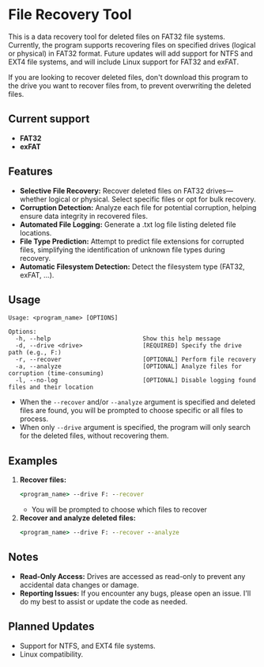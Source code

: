 # File Recovery Tool

This is a data recovery tool for deleted files on FAT32 file systems. Currently, the program supports recovering files on specified drives (logical or physical) in FAT32 format. Future updates will add support for NTFS and EXT4 file systems, and will include Linux support for FAT32 and exFAT.

If you are looking to recover deleted files, don't download this program to the drive you want to recover files from, to prevent overwriting the deleted files.

## Current support
- **FAT32**
- **exFAT**


## Features
- **Selective File Recovery:** Recover deleted files on FAT32 drives—whether logical or physical. Select specific files or opt for bulk recovery.
- **Corruption Detection:** Analyze each file for potential corruption, helping ensure data integrity in recovered files.
- **Automated File Logging:** Generate a .txt log file listing deleted file locations.
- **File Type Prediction:** Attempt to predict file extensions for corrupted files, simplifying the identification of unknown file types during recovery.
- **Automatic Filesystem Detection:**  Detect the filesystem type (FAT32, exFAT, ...).

## Usage

```
Usage: <program_name> [OPTIONS]

Options:
  -h, --help                          Show this help message
  -d, --drive <drive>                 [REQUIRED] Specify the drive path (e.g., F:)
  -r, --recover                       [OPTIONAL] Perform file recovery
  -a, --analyze                       [OPTIONAL] Analyze files for corruption (time-consuming)
  -l, --no-log                        [OPTIONAL] Disable logging found files and their location
```
* When the `--recover` and/or `--analyze` argument is specified and deleted files are found, you will be prompted to choose specific or all files to process.
* When only `--drive` argument is specified, the program will only search for the deleted files, without recovering them.

## Examples

1. **Recover files:**
    ```cmd
    <program_name> --drive F: --recover
    ```
    - You will be prompted to choose which files to recover
2. **Recover and analyze deleted files:**
    ```cmd
    <program_name> --drive F: --recover --analyze
    ```

## Notes
- **Read-Only Access:** Drives are accessed as read-only to prevent any accidental data changes or damage.
- **Reporting Issues:** If you encounter any bugs, please open an issue. I'll do my best to assist or update the code as needed.

## Planned Updates
- Support for NTFS, and EXT4 file systems.
- Linux compatibility.